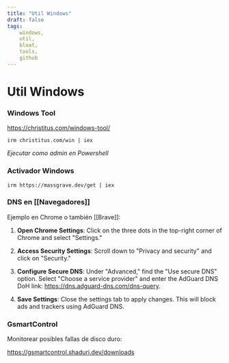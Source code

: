 ```yaml
---
title: "Util Windows"
draft: false
tags:
    windows,
    util,
    bloat,
    tools,
    github
---
```


# Util Windows
### Windows Tool

https://christitus.com/windows-tool/

```
irm christitus.com/win | iex
```

*Ejecutar como admin en Powershell*
### Activador Windows
```
irm https://massgrave.dev/get | iex
```

### DNS en [[Navegadores]]
Ejemplo en Chrome o también [[Brave]]:

1) **Open Chrome Settings**: Click on the three dots in the top-right corner of Chrome and select "Settings."

2) **Access Security Settings**: Scroll down to "Privacy and security" and click on "Security."

3) **Configure Secure DNS**: Under "Advanced," find the "Use secure DNS" option. Select "Choose a service provider" and enter the AdGuard DNS DoH link: https://dns.adguard-dns.com/dns-query.

4) **Save Settings**: Close the settings tab to apply changes. This will block ads and trackers using AdGuard DNS.
### GsmartControl
Monitorear posibles fallas de disco duro:

https://gsmartcontrol.shaduri.dev/downloads
